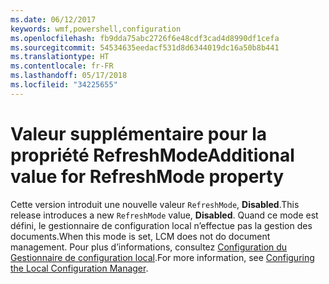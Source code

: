 ```yaml
---
ms.date: 06/12/2017
keywords: wmf,powershell,configuration
ms.openlocfilehash: fb9dda75abc2726f6e48cdf3cad4d8990df1cefa
ms.sourcegitcommit: 54534635eedacf531d8d6344019dc16a50b8b441
ms.translationtype: HT
ms.contentlocale: fr-FR
ms.lasthandoff: 05/17/2018
ms.locfileid: "34225655"
---
```

# <a name="additional-value-for-refreshmode-property"></a><span data-ttu-id="96c63-102">Valeur supplémentaire pour la propriété RefreshMode</span><span class="sxs-lookup"><span data-stu-id="96c63-102">Additional value for RefreshMode property</span></span>

<span data-ttu-id="96c63-103">Cette version introduit une nouvelle valeur `RefreshMode`, **Disabled**.</span><span class="sxs-lookup"><span data-stu-id="96c63-103">This release introduces a new `RefreshMode` value, **Disabled**.</span></span> <span data-ttu-id="96c63-104">Quand ce mode est défini, le gestionnaire de configuration local n’effectue pas la gestion des documents.</span><span class="sxs-lookup"><span data-stu-id="96c63-104">When this mode is set, LCM does not do document management.</span></span> <span data-ttu-id="96c63-105">Pour plus d’informations, consultez [Configuration du Gestionnaire de configuration local](https://msdn.microsoft.com/powershell/dsc/metaconfig).</span><span class="sxs-lookup"><span data-stu-id="96c63-105">For more information, see [Configuring the Local Configuration Manager](https://msdn.microsoft.com/powershell/dsc/metaconfig).</span></span>

